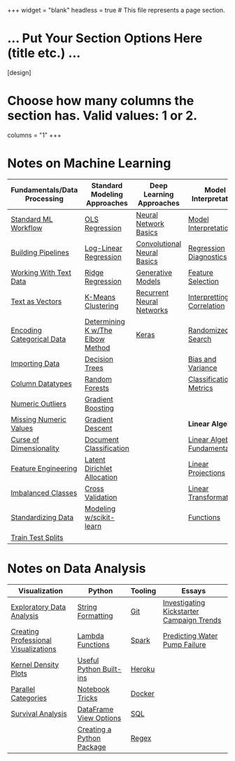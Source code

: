 +++
widget = "blank"
headless = true  # This file represents a page section.

# ... Put Your Section Options Here (title etc.) ...

[design]
  # Choose how many columns the section has. Valid values: 1 or 2.
  columns = "1"
+++

# Notes on Machine Learning

| Fundamentals/Data Processing  | Standard Modeling Approaches | Deep Learning Approaches | Model Interpretation |
|---|---|---|---|
| [Standard ML Workflow ](https://www.mwbrady.com/post/mlworkflow/mlworkflow/) | [OLS Regression](https://www.mwbrady.com/post/olsregression/) | [Neural Network Basics](https://www.mwbrady.com/post/neuralnetworkbasics/) | [Model Interpretation](https://www.mwbrady.com/post/modelinterpretation/) |
| [Building Pipelines](https://www.mwbrady.com/post/pipelines/) | [Log-Linear Regression](https://www.mwbrady.com/post/loglinerregression/) | [Convolutional Neural Basics](https://www.mwbrady.com/post/convolutionalneuralnetworks/) | [Regression Diagnostics](https://www.mwbrady.com/post/regressiondiagnostics/) |
| [Working With Text Data](https://www.mwbrady.com/post/workingwithtextdata/) | [Ridge Regression](https://www.mwbrady.com/post/ridgeregression/) | [Generative Models](https://www.mwbrady.com/post/generativemodels/) | [Feature Selection](https://www.mwbrady.com/post/featureselection/) |
| [Text as Vectors](https://www.mwbrady.com/post/textasvectors/) | [K-Means Clustering](https://www.mwbrady.com/post/kmeans/) | [Recurrent Neural Networks](https://www.mwbrady.com/post/recurrentneuralnetworks/) | [Interpretting Correlation](https://www.mwbrady.com/post/interprettingcorrelations/) |
| [Encoding Categorical Data](https://www.mwbrady.com/post/encodingcategoricaldata/) | [Determining K w/The Elbow Method](https://www.mwbrady.com/post/elbowmethod/) | [Keras](https://www.mwbrady.com/post/keras/) | [Randomized Search](https://www.mwbrady.com/post/randomizedsearch/) |
| [Importing Data](https://www.mwbrady.com/post/importingdata/) | [Decision Trees](https://www.mwbrady.com/post/decisiontrees/) | | [Bias and Variance](https://www.mwbrady.com/post/biasandvariance/) |
| [Column Datatypes](https://www.mwbrady.com/post/columndatatypes/) | [Random Forests](https://www.mwbrady.com/post/randomforests/) | | [Classification Metrics](https://www.mwbrady.com/post/classificationmetrics/) |
| [Numeric Outliers](https://www.mwbrady.com/post/numericoutliers/) | [Gradient Boosting](https://www.mwbrady.com/post/gradientboosting/) | | |
| [Missing Numeric Values](https://www.mwbrady.com/post/missingnumericvalues/) | [Gradient Descent](https://www.mwbrady.com/post/gradientdescent/) | | **Linear Algebra** |
| [Curse of Dimensionality](https://www.mwbrady.com/post/curseofdimensionality/) | [Document Classification](https://www.mwbrady.com/post/documentclassification/) | | [Linear Algebra Fundamentals](https://www.mwbrady.com/post/linearalgebrafundamentals/) |
| [Feature Engineering](https://www.mwbrady.com/post/featureengineering/) | [Latent Dirichlet Allocation](https://www.mwbrady.com/post/latentdirichletallocation/) | | [Linear Projections](https://www.mwbrady.com/post/linearprojections/) |
| [Imbalanced Classes](https://www.mwbrady.com/post/imbalancedclasses/) | [Cross Validation](https://www.mwbrady.com/post/crossvalidation/) | | [Linear Transformations](https://www.mwbrady.com/post/lineartransformations) |
| [Standardizing Data](https://www.mwbrady.com/post/standardizingdata/) | [Modeling w/scikit-learn](https://www.mwbrady.com/post/scikitlearnmodels) |  | [Functions](https://www.mwbrady.com/post/functions/) |
| [Train Test Splits](https://www.mwbrady.com/post/traintestsplits/traintestsplits/) |  |  |  |

# Notes on Data Analysis

| Visualization  | Python | Tooling | Essays |
|---|---|---|---|
| [Exploratory Data Analysis](https://www.mwbrady.com/post/exploratorydataanalysis/) | [String Formatting](https://www.mwbrady.com/post/stringformatting/) | [Git](https://www.mwbrady.com/post/git/) | [Investigating Kickstarter Campaign Trends](https://www.mwbrady.com/post/kickstarter/) |
| [Creating Professional Visualizations](https://www.mwbrady.com/post/visualization/) | [Lambda Functions](https://www.mwbrady.com/post/lambdafunctions/) | [Spark](https://www.mwbrady.com/post/spark) | [Predicting Water Pump Failure](https://www.mwbrady.com/#) |
| [Kernel Density Plots](https://www.mwbrady.com/post/kerneldensityplots/) | [Useful Python Built-ins](https://www.mwbrady.com/post/usefulpythonbuiltins/) | [Heroku](https://www.mwbrady.com/post/heroku/) | |
| [Parallel Categories](https://www.mwbrady.com/post/parallelcategoriesvisualization/) | [Notebook Tricks](https://www.mwbrady.com/post/notebooktricks/) | [Docker](https://www.mwbrady.com/post/docker/) |  |
| [Survival Analysis](https://www.mwbrady.com/post/survivalanalysis/) | [DataFrame View Options](https://www.mwbrady.com/post/) | [SQL](https://www.mwbrady.com/post/sql/) | |
|  | [Creating a Python Package](https://www.mwbrady.com/post/creatingapythonpackage/) | [Regex](https://www.mwbrady.com/post/regex/) |  |